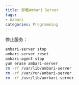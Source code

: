 ```yaml
---
title: 卸载Ambari Server
tags:
- Aabari
categories: Programming
---
```


停止服务：

```Bash
ambari-server stop
ambari-server reset
ambari-agent stop
yum erase ambari-server
rm -rf /var/lib/ambari-server
rm -rf /var/run/ambari-server
rm -rf /usr/lib/amrbari-server
```


















